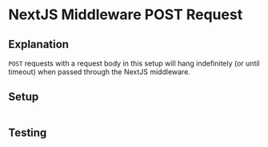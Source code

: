 # NextJS Middleware POST Request

## Explanation
`POST` requests with a request body in this setup will hang indefinitely
(or until timeout) when passed through the NextJS middleware.

## Setup
```
```

## Testing

